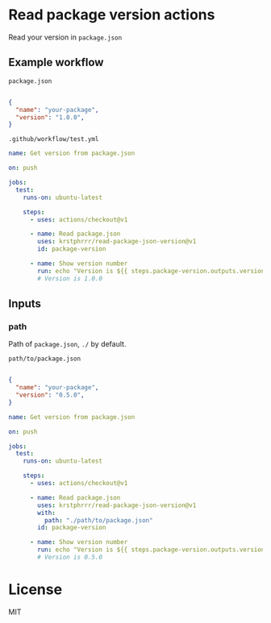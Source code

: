 # Read package version actions

Read your version in `package.json`

## Example workflow

`package.json`
```json

{
  "name": "your-package",
  "version": "1.0.0",
}
```

`.github/workflow/test.yml`
```yml
name: Get version from package.json

on: push

jobs:
  test:
    runs-on: ubuntu-latest

    steps:
      - uses: actions/checkout@v1

      - name: Read package.json
        uses: krstphrrr/read-package-json-version@v1
        id: package-version

      - name: Show version number
        run: echo "Version is ${{ steps.package-version.outputs.version }}"
        # Version is 1.0.0
```

## Inputs

### path

Path of `package.json`, `./` by default.

`path/to/package.json`
```json

{
  "name": "your-package",
  "version": "0.5.0",
}
```

```yml
name: Get version from package.json

on: push

jobs:
  test:
    runs-on: ubuntu-latest

    steps:
      - uses: actions/checkout@v1

      - name: Read package.json
        uses: krstphrrr/read-package-json-version@v1
        with: 
          path: "./path/to/package.json"
        id: package-version

      - name: Show version number
        run: echo "Version is ${{ steps.package-version.outputs.version }}"
        # Version is 0.5.0
```

# License

MIT